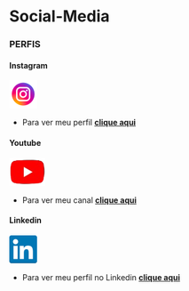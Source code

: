 # Social-Media
### PERFIS ###
#### Instagram ####
![alt text](image-1.png)
 - Para ver meu perfil
**[clique aqui](https://www.instagram.com/lafin_f41/)**

#### Youtube ####
![alt text](Screenshot_1-removebg-preview.png)
 - Para ver meu canal
**[clique aqui](https://www.youtube.com/channel/UCT2mB149-JUjl6dhdnF_i5A)**

#### Linkedin ####
![alt text](linkedin-3.png)
 - Para ver meu perfil no Linkedin
 **[clique aqui](https://www.linkedin.com/in/felipe-lafin-haushahn-3785a2237/)**

